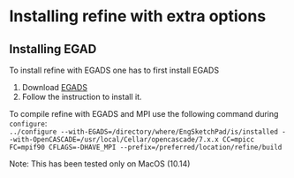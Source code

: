 # Installing refine with extra options

## Installing EGAD

To install refine with EGADS one has to first install EGADS

1. Download [EGADS](https://acdl.mit.edu/ESP/)
2. Follow the instruction to install it.


To compile refine with EGADS and MPI use the following command during `configure`:\
`../configure --with-EGADS=/directory/where/EngSketchPad/is/installed --with-OpenCASCADE=/usr/local/Cellar/opencascade/7.x.x CC=mpicc FC=mpif90 CFLAGS=-DHAVE_MPI --prefix=/preferred/location/refine/build`

Note: This has been tested only on MacOS (10.14)